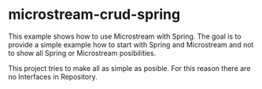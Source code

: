 # microstream-crud-spring

This example shows how to use Microstream with Spring. 
The goal is to provide a simple example how to start with Spring and Microstream and not to show all Spring or Microstream posibilities.

This project tries to make all as simple as posible. For this reason there are no Interfaces in Repository. 
